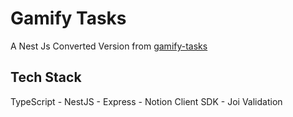 # Gamify Tasks

A Nest Js Converted Version from [gamify-tasks](https://github.com/dar4kamal/gamify-tasks)
## Tech Stack
TypeScript - NestJS - Express - Notion Client SDK - Joi Validation

  
